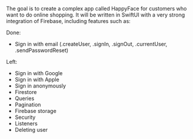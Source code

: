 The goal is to create a complex app called HappyFace for customers who want to do online shopping. It will be written in SwiftUI with a very strong integration of Firebase, including features such as:

Done:
- Sign in with email (.createUser, .signIn, .signOut, .currentUser, .sendPasswordReset)
  
Left:
- Sign in with Google
- Sign in with Apple
- Sign in anonymously
- Firestore
- Queries
- Pagination
- Firebase storage
- Security
- Listeners
- Deleting user
